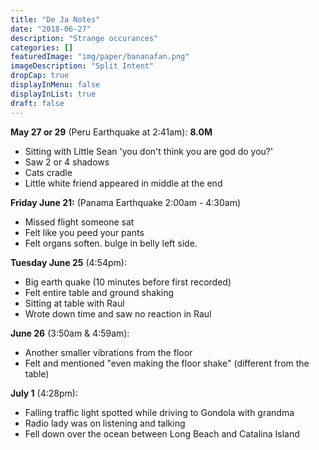 ```yaml
---
title: "De Ja Notes"
date: "2018-06-27"
description: "Strange occurances"
categories: []
featuredImage: "img/paper/bananafan.png"
imageDescription: "Split Intent"
dropCap: true
displayInMenu: false
displayInList: true
draft: false
---
```


**May 27 or 29** (Peru Earthquake at 2:41am): **8.0M**  
- Sitting with Little Sean 'you don't think you are god do you?'  
- Saw 2 or 4 shadows  
- Cats cradle  
- Little white friend appeared in middle at the end  


**Friday June 21:** (Panama Earthquake 2:00am - 4:30am)  
- Missed flight someone sat  
- Felt like you peed your pants  
- Felt organs soften. bulge in belly left side.  

**Tuesday June 25** (4:54pm):  
- Big earth quake (10 minutes before first recorded)  
- Felt entire table and ground shaking  
- Sitting at table with Raul  
- Wrote down time and saw no reaction in Raul  

**June 26** (3:50am & 4:59am):  
- Another smaller vibrations from the floor  
- Felt and mentioned "even making the floor shake" (different from the table)  

**July 1** (4:28pm):  
- Falling traffic light spotted while driving to Gondola with grandma  
- Radio lady was on listening and talking  
- Fell down over the ocean between Long Beach and Catalina Island  